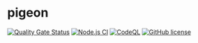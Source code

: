 # pigeon

[![Quality Gate Status](https://sonarcloud.io/api/project_badges/measure?project=Pigeons-Inc_pigeon&metric=alert_status)](https://sonarcloud.io/summary/new_code?id=Pigeons-Inc_pigeon)
[![Node.js CI](https://github.com/Pigeons-Inc/pigeon/actions/workflows/node.js.yml/badge.svg)](https://github.com/Pigeons-Inc/pigeon/actions/workflows/node.js.yml)
[![CodeQL](https://github.com/Pigeons-Inc/pigeon/actions/workflows/codeql.yml/badge.svg)](https://github.com/Pigeons-Inc/pigeon/actions/workflows/codeql.yml)
[![GitHub license](https://img.shields.io/github/license/Pigeons-Inc/pigeon)](https://github.com/Pigeons-Inc/pigeon/blob/master/LICENSE)
